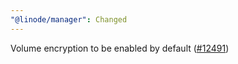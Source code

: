 ```yaml
---
"@linode/manager": Changed
---
```


Volume encryption to be enabled by default ([#12491](https://github.com/linode/manager/pull/12491))
